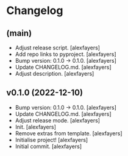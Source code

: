 Changelog
=========


(main)
------
- Adjust release script. [alexfayers]
- Add repo links to pyproject. [alexfayers]
- Bump version: 0.1.0 -> 0.1.0. [alexfayers]
- Update CHANGELOG.md. [alexfayers]
- Adjust description. [alexfayers]


v0.1.0 (2022-12-10)
-------------------
- Bump version: 0.1.0 -> 0.1.0. [alexfayers]
- Update CHANGELOG.md. [alexfayers]
- Adjust release mode. [alexfayers]
- Init. [alexfayers]
- Remove extras from template. [alexfayers]
- Initialise project! [alexfayers]
- Initial commit. [alexfayers]



